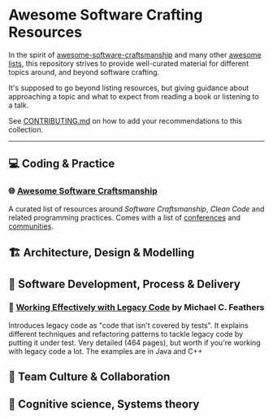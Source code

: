 # Awesome Software Crafting Resources

In the spirit of [awesome-software-craftsmanship](https://github.com/benas/awesome-software-craftsmanship) and many other [awesome lists](https://github.com/sindresorhus/awesome), this repository strives to provide well-curated material for different topics around, and beyond software crafting.

It's supposed to go beyond listing resources, but giving guidance about approaching a topic and what to expect from reading a book or listening to a talk.

See [CONTRIBUTING.md](./CONTRIBUTING.md) on how to add your recommendations to this collection.

----

## 💻 Coding & Practice ‍

### 🌐 [Awesome Software Craftsmanship](https://github.com/benas/awesome-software-craftsmanship)

A curated list of resources around *Software Craftsmanship*, *Clean Code* and related programming practices. Comes with a list of [conferences](https://github.com/benas/awesome-software-craftsmanship#school-conferences) and [communities](https://github.com/benas/awesome-software-craftsmanship#school-communities).

## 🏗️ Architecture, Design & Modelling

## 🚀 Software Development, Process & Delivery

### 📖 [Working Effectively with Legacy Code](https://www.goodreads.com/book/show/44919.Working_Effectively_with_Legacy_Code) by Michael C. Feathers

Introduces legacy code as "code that isn't covered by tests". It explains different techniques and refactoring patterns to tackle legacy code by putting it under test. Very detailed (464 pages), but worth if you're working with legacy code a lot. The examples are in Java and C++

## 🤗 Team Culture & Collaboration

## 🤔 Cognitive science, Systems theory
